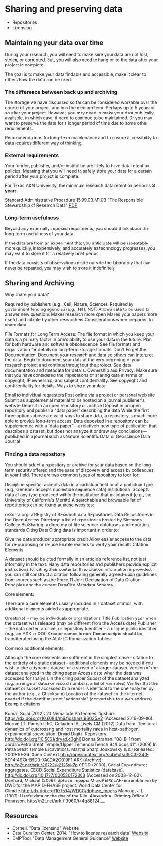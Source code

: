 # Sharing and preserving data
- Repositories
- Licensing

## Maintaining your data over time
During your research, you will need to make sure your data are not lost, stolen, or corrupted. But, you will also need to hang on to the data after your project is complete.

The goal is to make your data findable and accessible, make it clear to others how the data can be used.

### The difference between back up and archiving
The storage we have discussed so far can be considered workable over the course of your project, and into the medium term. Perhaps up to 5 years or so after your project. 
However, you may need to make your data publically available, in which case, it need to continue to be maintained. Or you may want to preserve the data for a longer period of time due to some other requirements. 

Recommendations for long-term maintenance and to ensure accessibility to data requires different way of thinking. 

### External requirements
Your funder, publisher, and/or institution are likely to have data retention policies. Meaning that you will need to safely store your data for a certain period after your project is complete. 

For Texas A&M University, the minimum research data retention period is **3 years**. 

Standard Administrative Procedure 15.99.03.M1.03 "The Responsible Stewardship of Research Data" [PDF](http://rules-saps.tamu.edu/PDFs/15.99.03.M1.03.pdf)

### Long-term usefulness
Beyond any externally imposed requirments, you should think about the long-term usefulness of your data. 

If the data are from an experiment that you anticipate will be repeatable more quickly, inexpensively, and accurately as technology progresses, you may want to store it for a relatively brief period. 

If the data consists of observations made outside the laboratory that can never be repeated, you may wish to store it indefinitely.


## Sharing and Archiving
Why share your data?

Required by publishers (e.g., Cell, Nature, Science).
Required by government funding agencies (e.g., NIH, NSF)
Allows data to be used to answer new questions
Makes research more open
Makes your papers more useful and citable by other researchers
Considerations when preparing to share data

File Formats for Long Term Access: The file format in which you keep your data is a primary factor in one's ability to use your data in the future. Plan for both hardware and software obsolescence. See file formats and organization for details on long-term storage formats.
Don't Forget the Documentation: Document your research and data so others can interpret the data. Begin to document your data at the very beginning of your research project and continue throughout the project. See data documentation and metadata for details.
Ownership and Privacy: Make sure that you have considered the implications of sharing data in terms of copyright, IP ownership, and subject confidentiality. See copyright and confidentiality for details.
Ways to share your data

Email to individual requesters
Post online via a project or personal web site
Submit as supplemental material to be hosted on a journal publisher's website
Deposit in an open repository or archive
Deposit in an open repository and publish a "data paper" describing the data
While the first three options above are valid ways to share data, a repository is much more able to provide long-term access. Data deposited in a repository can be supplemented with a "data paper"—a relatively new type of publication that describes a dataset, but does not analyze it or draw any conclusions—published in a journal such as Nature Scientific Data or Geoscience Data Journal

### Finding a data repository

You should select a repository or archive for your data based on the long-term security offered and the ease of discovery and access by colleagues in your field. There are two common types of repository to look for:

Discipline specific: accepts data in a particluar field or of a particluar type (e.g., GenBank accepts nucleotide sequence data)
Institutional: accepts data of any type produced within the institution that maintains it (e.g., the University of California's Merritt)
A searchable and browsable list of repositories can be found at these websites:

re3data.org: a REgistry of REsearch data REpositories
Data Repositories in the Open Access Directory: a list of repositories hosted by Simmons College
BioSharing: a directory of life sciences databases and reporting standards
Citing Data
Citing data is important in order to:

Give the data producer appropriate credit
Allow easier access to the data for re-purposing or re-use
Enable readers to verify your results
Citation Elements

A dataset should be cited formally in an article's reference list, not just informally in the text. Many data repositories and publishers provide explicit instructions for citing their contents. If no citation information is provided, you can still construct a citation following generally agreed-upon guidelines from sources such as the Force 11 Joint Declaration of Data Citation Principles and the current DataCite Metadata Schema.

Core elements

There are 5 core elements usually included in a dataset citation, with additional elements added as appropriate.

Creator(s) – may be individuals or organizations
Title
Publication year when the dataset was released (may be different from the Access date)
Publisher – the data center, archive, or repository
Identifier – a unique public identifier (e.g., an ARK or DOI)
Creator names in non-Roman scripts should be transliterated using the ALA-LC Romanization Tables.

Common additional elements

Although the core elements are sufficient in the simplest case – citation to the entirety of a static dataset – additional elements may be needed if you wish to cite a dynamic dataset or a subset of a larger dataset. 
Version of the dataset analyzed in the citing paper
Access date when the data was accessed for analysis in the citing paper
Subset of the dataset analyzed (e.g., a range of dates or record numbers, a list of variables)
Verifier that the dataset or subset accessed by a reader is identical to the one analyzed by the author (e.g., a Checksum)
Location of the dataset on the internet, needed if the identifier is not "actionable" (convertable to a web address)
Example citations

Kumar, Sujai (2012): 20 Nematode Proteomes. figshare. https://dx.doi.org/10.6084/m9.figshare.96035.v2 (Accessed 2016-09-06).
Morran LT, Parrish II RC, Gelarden IA, Lively CM (2012) Data from: Temporal dynamics of outcrossing and host mortality rates in host-pathogen experimental coevolution. Dryad Digital Repository. http://dx.doi.org/10.5061/dryad.c3gh6
Donna Strahan. "08-B-1 from Jordan/Petra Great Temple/Upper Temenos/Trench 94/Locus 41". (2009) In Petra Great Temple Excavations. Martha Sharp Joukowsky (Ed.) Released: 2009-10-26. Open Context.http://opencontext.org/subjects/30C3F340-5D14-497A-B9D0-7A0DA2C019F1 ARK (Archive): http://n2t.net/ark:/28722/k2125xk7p
OECD (2008), Social Expenditures aggregates, OECD Social Expenditure Statistics (database). http://dx.doi.org/10.1787/000530172303 (Accessed on 2008-12-02).
Denhard, Michael (2009): dphase_mpeps: MicroPEPS LAF-Ensemble run by DWD for the MAP D-PHASE project. World Data Center for Climate.http://dx.doi.org/10.1594/WDCC/dphase_mpeps
Manoug, J L (1882): Useful data on the rise of the Nile. Alexandria : Printing-Office V Penasson. http://n2t.net/ark:/13960/t44q88124
__



## Resources
- Cornell. "Data licensing" [Website](https://data.research.cornell.edu/content/intellectual-property#data-licensing)
- Data Curation Center. 2014. "How to license research data" [Website](http://www.dcc.ac.uk/resources/how-guides/license-research-data)
- DMPTool. "Data Management General Guidance" [Website](https://dmptool.org/dm_guidance)
